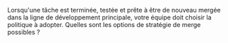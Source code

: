 Lorsqu'une tâche est terminée, testée et prête à être de nouveau mergée dans la ligne de développement principale, votre équipe doit choisir la politique à adopter.
Quelles sont les options de stratégie de merge possibles ?
